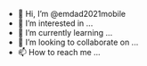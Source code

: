 - 👋 Hi, I’m @emdad2021mobile
- 👀 I’m interested in ...
- 🌱 I’m currently learning ...
- 💞️ I’m looking to collaborate on ...
- 📫 How to reach me ...

<!---
emdad2021mobile/emdad2021mobile is a ✨ special ✨ repository because its `README.md` (this file) appears on your GitHub profile.
You can click the Preview link to take a look at your changes.
--->
